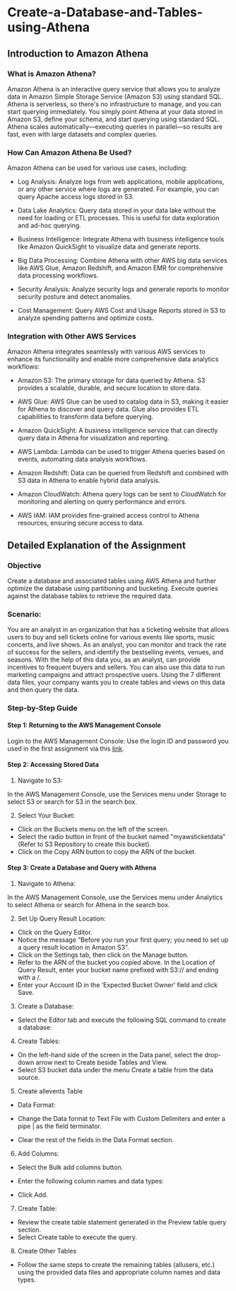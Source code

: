 # Create-a-Database-and-Tables-using-Athena

## Introduction to Amazon Athena

### What is Amazon Athena?
Amazon Athena is an interactive query service that allows you to analyze data in Amazon Simple Storage Service (Amazon S3) using standard SQL. Athena is serverless, so there's no infrastructure to manage, and you can start querying immediately. You simply point Athena at your data stored in Amazon S3, define your schema, and start querying using standard SQL. Athena scales automatically—executing queries in parallel—so results are fast, even with large datasets and complex queries.

### How Can Amazon Athena Be Used?
Amazon Athena can be used for various use cases, including:

- Log Analysis: Analyze logs from web applications, mobile applications, or any other service where logs are generated. For example, you can query Apache access logs stored in S3.

- Data Lake Analytics: Query data stored in your data lake without the need for loading or ETL processes. This is useful for data exploration and ad-hoc querying.

- Business Intelligence: Integrate Athena with business intelligence tools like Amazon QuickSight to visualize data and generate reports.

- Big Data Processing: Combine Athena with other AWS big data services like AWS Glue, Amazon Redshift, and Amazon EMR for comprehensive data processing workflows.

- Security Analysis: Analyze security logs and generate reports to monitor security posture and detect anomalies.

- Cost Management: Query AWS Cost and Usage Reports stored in S3 to analyze spending patterns and optimize costs.

### Integration with Other AWS Services
Amazon Athena integrates seamlessly with various AWS services to enhance its functionality and enable more comprehensive data analytics workflows:

- Amazon S3: The primary storage for data queried by Athena. S3 provides a scalable, durable, and secure location to store data.
  
- AWS Glue: AWS Glue can be used to catalog data in S3, making it easier for Athena to discover and query data. Glue also provides ETL capabilities to transform data before querying.
  
- Amazon QuickSight: A business intelligence service that can directly query data in Athena for visualization and reporting.

- AWS Lambda: Lambda can be used to trigger Athena queries based on events, automating data analysis workflows.

- Amazon Redshift: Data can be queried from Redshift and combined with S3 data in Athena to enable hybrid data analysis.

- Amazon CloudWatch: Athena query logs can be sent to CloudWatch for monitoring and alerting on query performance and errors.

- AWS IAM: IAM provides fine-grained access control to Athena resources, ensuring secure access to data.

## Detailed Explanation of the Assignment
### Objective

Create a database and associated tables using AWS Athena and further optimize the database using partitioning and bucketing. Execute queries against the database tables to retrieve the required data.

### Scenario:
	
You are an analyst in an organization that has a ticketing website that allows users to buy and sell tickets online for various events like sports, music concerts, and live shows. As an analyst, you can monitor and track the rate of success for the sellers, and identify the bestselling events, venues, and seasons. With the help of this data you, as an analyst, can provide incentives to frequent buyers and sellers. You can also use this data to run marketing campaigns and attract prospective users. Using the 7 different data files, your company wants you to create tables and views on this data and then query the data.

### Step-by-Step Guide
#### Step 1: Returning to the AWS Management Console
Login to the AWS Management Console: Use the login ID and password you used in the first assignment via this [link](https://aws.amazon.com/free/?all-free-tier.sort-by=item.additionalFields.SortRank&all-free-tier.sort-order=asc&awsf.Free%20Tier%20Types=*all&awsf.Free%20Tier%20Categories=*all).

#### Step 2: Accessing Stored Data
1. Navigate to S3:

In the AWS Management Console, use the Services menu under Storage to select S3 or search for S3 in the search box.

2. Select Your Bucket:

* Click on the Buckets menu on the left of the screen.
* Select the radio button in front of the bucket named "<ID>myawsticketdata" (Refer to S3 Repository to create this bucket).
* Click on the Copy ARN button to copy the ARN of the bucket.

#### Step 3: Create a Database and Query with Athena
1. Navigate to Athena:

In the AWS Management Console, use the Services menu under Analytics to select Athena or search for Athena in the search box.

2. Set Up Query Result Location:

* Click on the Query Editor.
* Notice the message “Before you run your first query; you need to set up a query result location in Amazon S3”.
* Click on the Settings tab, then click on the Manage button.
* Refer to the ARN of the bucket you copied above. In the Location of Query Result, enter your bucket name prefixed with S3:// and ending with a /.
* Enter your Account ID in the ‘Expected Bucket Owner’ field and click Save.

3. Create a Database:

* Select the Editor tab and execute the following SQL command to create a database:

4. Create Tables:

* On the left-hand side of the screen in the Data panel, select the drop-down arrow next to Create beside Tables and View.
* Select S3 bucket data under the menu Create a table from the data source.

5. Create allevents Table

* Data Format:

* Change the Data format to Text File with Custom Delimiters and enter a pipe | as the field terminator.
* Clear the rest of the fields in the Data Format section.

6. Add Columns:
* Select the Bulk add columns button.
* Enter the following column names and data types:

* Click Add.

7. Create Table:

* Review the create table statement generated in the Preview table query section.
* Select Create table to execute the query.

8. Create Other Tables
* Follow the same steps to create the remaining tables (allusers, etc.) using the provided data files and appropriate column names and data types.
